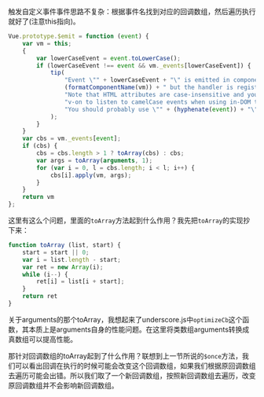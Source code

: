 触发自定义事件事件思路不复杂：根据事件名找到对应的回调数组，然后遍历执行就好了(注意this指向)。

```javascript
Vue.prototype.$emit = function (event) {
	var vm = this;
	{
		var lowerCaseEvent = event.toLowerCase();
		if (lowerCaseEvent !== event && vm._events[lowerCaseEvent]) {
			tip(
				"Event \"" + lowerCaseEvent + "\" is emitted in component " +
				(formatComponentName(vm)) + " but the handler is registered for \"" + event + "\". " +
				"Note that HTML attributes are case-insensitive and you cannot use " +
				"v-on to listen to camelCase events when using in-DOM templates. " +
				"You should probably use \"" + (hyphenate(event)) + "\" instead of \"" + event + "\"."
			);
		}
	}
	var cbs = vm._events[event];
	if (cbs) {
		cbs = cbs.length > 1 ? toArray(cbs) : cbs;
		var args = toArray(arguments, 1);
		for (var i = 0, l = cbs.length; i < l; i++) {
			cbs[i].apply(vm, args);
		}
	}
	return vm
};
```

这里有这么个问题，里面的```toArray```方法起到什么作用？我先把```toArray```的实现抄下来：

```javascript
function toArray (list, start) {
	start = start || 0;
	var i = list.length - start;
	var ret = new Array(i);
	while (i--) {
		ret[i] = list[i + start];
	}
	return ret
}
```

关于arguments的那个toArray，我想起来了underscore.js中```optimizeCb```这个函数，其本质上是arguments自身的性能问题。在这里将类数组arguments转换成真数组可以提高性能。

那针对回调数组的toArray起到了什么作用？联想到上一节所说的```$once```方法，我们可以看出回调在执行的时候可能会改变这个回调数组，如果我们根据原回调数组去遍历可能会出错。所以我们取了一个新回调数组，按照新回调数组去遍历，改变原回调数组并不会影响新回调数组。